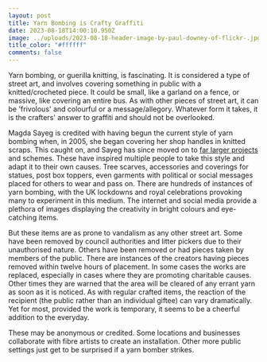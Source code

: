 ```yaml
---
layout: post
title: Yarn Bombing is Crafty Graffiti
date: 2023-08-18T14:00:10.950Z
image: ../uploads/2023-08-18-header-image-by-paul-downey-of-flickr-.jpg
title_color: "#ffffff"
comments: false
---
```

Y﻿arn bombing, or guerilla knitting, is fascinating. It is considered a type of street art, and involves covering something in public with a knitted/crocheted piece. It could be small, like a garland on a fence, or massive, like covering an entire bus. As with other pieces of street art, it can be 'frivolous' and colourful or a message/allegory. Whatever form it takes, it is the crafters' answer to graffiti and should not be overlooked.

M﻿agda Sayeg is credited with having begun the current style of yarn bombing when, in 2005, she began covering her shop handles in knitted scraps. This caught on, and Sayeg has since moved on to [far larger projects](https://www.ted.com/talks/magda_sayeg_how_yarn_bombing_grew_into_a_worldwide_movement) and schemes. These have inspired multiple people to take this style and adapt it to their own causes. Tree scarves, accessories and coverings for statues, post box toppers, even garments with political or social messages placed for others to wear and pass on.  There are hundreds of instances of yarn bombing, with the UK lockdowns and royal celebrations provoking many to experiment in this medium. The internet and social media provide a plethora of images displaying the creativity in bright colours and eye-catching items.

B﻿ut these items are as prone to vandalism as any other street art. Some have been removed by council authorities and litter pickers due to their unauthorised nature. Others have been removed or had pieces taken by members of the public. There are instances of the creators having pieces removed within twelve hours of placement. In some cases the works are replaced, especially in cases where they are promoting charitable causes. Other times they are warned that the area will be cleared of any errant yarn as soon as it is noticed. As with regular crafted items, the reaction of the recipient (the public rather than an individual giftee) can vary dramatically. Yet for most, provided the work is temporary, it seems to be a cheerful addition to the everyday.

T﻿hese may be anonymous or credited. Some locations and businesses collaborate with fibre artists to create an installation. Other more public settings just get to be surprised if a yarn bomber strikes.